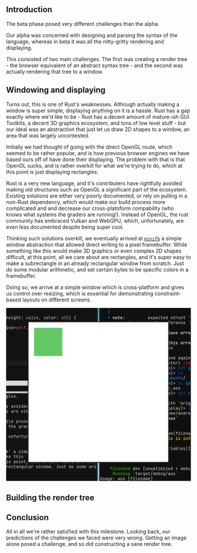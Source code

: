 ## Introduction 

The beta phase posed very different challenges than the alpha.

Our alpha was concerned with designing and parsing the syntax of the language, whereas in beta it was all the nitty-gritty rendering and displaying.

This consisted of two main challenges. The first was creating a render tree - the browser equivalent of an abstract syntax tree - and the second was actually rendering that tree to a window.

## Windowing and displaying

Turns out, this is one of Rust's weaknesses. Although actually making a window is super simple, displaying anything on it is a hassle. Rust has a gap exactly where we'd like to be - Rust has a decent amount
of mature-ish GUI Toolkits, a decent 3D graphics ecosystem, and tons of low level stuff - but our ideal was an abstraction that just let us draw 2D shapes to a window, an area that was largely uncontested. 

Initially we had thought of going with the direct OpenGL route, which seemed to be rather popular, and is how previous browser engines we have based ours off of have done their displaying.
The problem with that is that OpenGL sucks, and is rather overkill for what we're trying to do, which at this point is just displaying rectangles. 

Rust is a very new language, and it's contributers have rightfully avoided making old structures such as OpenGL a significant part of the ecosystem. Existing solutions are either very poorly documented, or
rely on pulling in a non-Rust dependency, which would make our build process more complicated and and decrease our cross-platoform compability (who knows what systems the graders are running!). Instead of 
OpenGL, the rust community has embraced Vulkan and WebGPU, which, unfortunately, are even less documented despite being super cool. 

Thinking such solutions overkill, we eventually arrived at [`minifb`](https://github.com/emoon/rust_minifb) a simple window abstraction that allowed direct writing to a pixel framebuffer.
While something like this would make 3D graphics or even complex 2D shapes difficult, at this point, all we care about are rectangles, and it's super easy to make a subrectangle in an already rectangular
window from scratch. Just do some modular arithmetic, and set certain bytes to be specific colors in a framebuffer.

Doing so, we arrive at a simple window which is cross-platform and gives us control over resizing, which is essential for demonstrating constraint-based layouts on different screens.

![A window with a green square](display.png)

## Building the render tree






## Conclusion

All in all we're rather satisfied with this milestone. Looking back, our predictions of the challenges we faced were very wrong. Getting an image alone posed a challenge, and so did constructing a sane
render tree.
